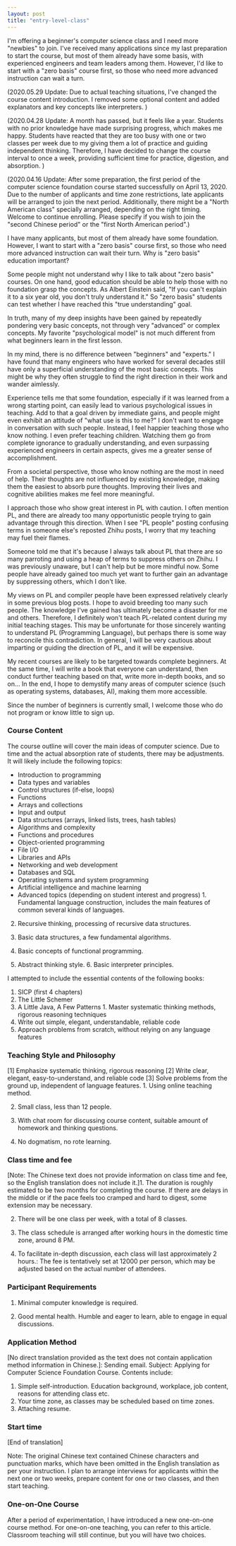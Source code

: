 ```yaml
---
layout: post
title: "entry-level-class"
---
```


I'm offering a beginner's computer science class and I need more "newbies" to join. I've received many applications since my last preparation to start the course, but most of them already have some basis, with experienced engineers and team leaders among them. However, I'd like to start with a "zero basis" course first, so those who need more advanced instruction can wait a turn.

(2020.05.29 Update: Due to actual teaching situations, I've changed the course content introduction. I removed some optional content and added explanators and key concepts like interpreters. )

(2020.04.28 Update: A month has passed, but it feels like a year. Students with no prior knowledge have made surprising progress, which makes me happy. Students have reacted that they are too busy with one or two classes per week due to my giving them a lot of practice and guiding independent thinking. Therefore, I have decided to change the course interval to once a week, providing sufficient time for practice, digestion, and absorption. )

(2020.04.16 Update: After some preparation, the first period of the computer science foundation course started successfully on April 13, 2020. Due to the number of applicants and time zone restrictions, late applicants will be arranged to join the next period. Additionally, there might be a "North American class" specially arranged, depending on the right timing. Welcome to continue enrolling. Please specify if you wish to join the "second Chinese period" or the "first North American period".)

I have many applicants, but most of them already have some foundation. However, I want to start with a "zero basis" course first, so those who need more advanced instruction can wait their turn. Why is "zero basis" education important?

Some people might not understand why I like to talk about "zero basis" courses. On one hand, good education should be able to help those with no foundation grasp the concepts. As Albert Einstein said, "If you can't explain it to a six year old, you don't truly understand it." So "zero basis" students can test whether I have reached this "true understanding" goal.

In truth, many of my deep insights have been gained by repeatedly pondering very basic concepts, not through very "advanced" or complex concepts. My favorite "psychological model" is not much different from what beginners learn in the first lesson.

In my mind, there is no difference between "beginners" and "experts." I have found that many engineers who have worked for several decades still have only a superficial understanding of the most basic concepts. This might be why they often struggle to find the right direction in their work and wander aimlessly.

Experience tells me that some foundation, especially if it was learned from a wrong starting point, can easily lead to various psychological issues in teaching. Add to that a goal driven by immediate gains, and people might even exhibit an attitude of "what use is this to me?" I don't want to engage in conversation with such people. Instead, I feel happier teaching those who know nothing. I even prefer teaching children. Watching them go from complete ignorance to gradually understanding, and even surpassing experienced engineers in certain aspects, gives me a greater sense of accomplishment.

From a societal perspective, those who know nothing are the most in need of help. Their thoughts are not influenced by existing knowledge, making them the easiest to absorb pure thoughts. Improving their lives and cognitive abilities makes me feel more meaningful.

I approach those who show great interest in PL with caution. I often mention PL, and there are already too many opportunistic people trying to gain advantage through this direction. When I see "PL people" posting confusing terms in someone else's reposted Zhihu posts, I worry that my teaching may fuel their flames.

Someone told me that it's because I always talk about PL that there are so many parroting and using a heap of terms to suppress others on Zhihu. I was previously unaware, but I can't help but be more mindful now. Some people have already gained too much yet want to further gain an advantage by suppressing others, which I don't like.

My views on PL and compiler people have been expressed relatively clearly in some previous blog posts. I hope to avoid breeding too many such people. The knowledge I've gained has ultimately become a disaster for me and others. Therefore, I definitely won't teach PL-related content during my initial teaching stages. This may be unfortunate for those sincerely wanting to understand PL (Programming Language), but perhaps there is some way to reconcile this contradiction. In general, I will be very cautious about imparting or guiding the direction of PL, and it will be expensive.

My recent courses are likely to be targeted towards complete beginners. At the same time, I will write a book that everyone can understand, then conduct further teaching based on that, write more in-depth books, and so on... In the end, I hope to demystify many areas of computer science (such as operating systems, databases, AI), making them more accessible.

Since the number of beginners is currently small, I welcome those who do not program or know little to sign up.

### Course Content

The course outline will cover the main ideas of computer science. Due to time and the actual absorption rate of students, there may be adjustments. It will likely include the following topics:

* Introduction to programming
* Data types and variables
* Control structures (if-else, loops)
* Functions
* Arrays and collections
* Input and output
* Data structures (arrays, linked lists, trees, hash tables)
* Algorithms and complexity
* Functions and procedures
* Object-oriented programming
* File I/O
* Libraries and APIs
* Networking and web development
* Databases and SQL
* Operating systems and system programming
* Artificial intelligence and machine learning
* Advanced topics (depending on student interest and progress) 1. Fundamental language construction, includes the main features of common several kinds of languages.

2. Recursive thinking, processing of recursive data structures.

3. Basic data structures, a few fundamental algorithms.

4. Basic concepts of functional programming.

5. Abstract thinking style. 6. Basic interpreter principles.

I attempted to include the essential contents of the following books:

1. SICP (first 4 chapters)
2. The Little Schemer
3. A Little Java, A Few Patterns 1. Master systematic thinking methods, rigorous reasoning techniques
2. Write out simple, elegant, understandable, reliable code
3. Approach problems from scratch, without relying on any language features

### Teaching Style and Philosophy
[1] Emphasize systematic thinking, rigorous reasoning
[2] Write clear, elegant, easy-to-understand, and reliable code
[3] Solve problems from the ground up, independent of language features. 1. Using online teaching method.

2. Small class, less than 12 people.

3. With chat room for discussing course content, suitable amount of homework and thinking questions.

4. No dogmatism, no rote learning.

### Class time and fee
[Note: The Chinese text does not provide information on class time and fee, so the English translation does not include it.]1. The duration is roughly estimated to be two months for completing the course. If there are delays in the middle or if the pace feels too cramped and hard to digest, some extension may be necessary.

2. There will be one class per week, with a total of 8 classes.

3. The class schedule is arranged after working hours in the domestic time zone, around 8 PM.

4. To facilitate in-depth discussion, each class will last approximately 2 hours.: The fee is tentatively set at 12000 per person, which may be adjusted based on the actual number of attendees.

### Participant Requirements

1. Minimal computer knowledge is required.

2. Good mental health. Humble and eager to learn, able to engage in equal discussions.

### Application Method
[No direct translation provided as the text does not contain application method information in Chinese.]: Sending email. Subject: Applying for Computer Science Foundation Course. Contents include:

1. Simple self-introduction. Education background, workplace, job content, reasons for attending class etc.
2. Your time zone, as classes may be scheduled based on time zones.
3. Attaching resume.

### Start time
[End of translation]

Note: The original Chinese text contained Chinese characters and punctuation marks, which have been omitted in the English translation as per your instruction. I plan to arrange interviews for applicants within the next one or two weeks, prepare content for one or two classes, and then start teaching.

### One-on-One Course

After a period of experimentation, I have introduced a new one-on-one course method. For one-on-one teaching, you can refer to this article. Classroom teaching will still continue, but you will have two choices.